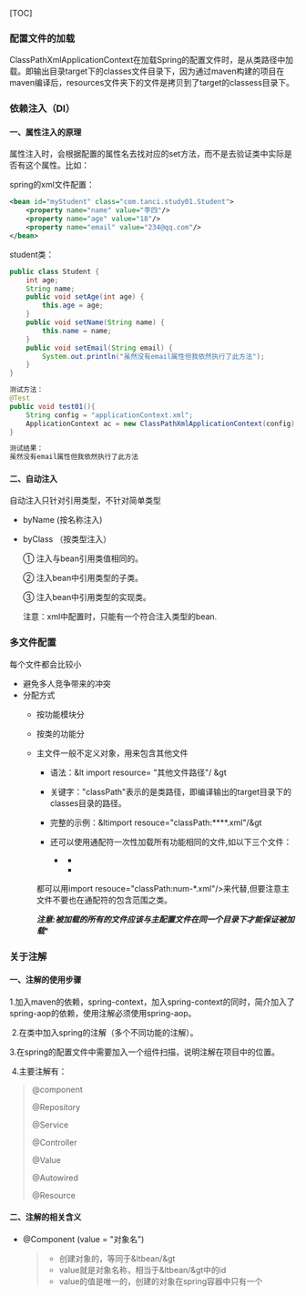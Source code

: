 [TOC]



### 配置文件的加载

​        ClassPathXmlApplicationContext在加载Spring的配置文件时，是从类路径中加载。即输出目录target下的classes文件目录下，因为通过maven构建的项目在maven编译后，resources文件夹下的文件是拷贝到了target的classess目录下。

### 依赖注入（DI）

#### 一、属性注入的原理

属性注入时，会根据配置的属性名去找对应的set方法，而不是去验证类中实际是否有这个属性。比如：

spring的xml文件配置：

```xml
<bean id="myStudent" class="com.tanci.study01.Student">
    <property name="name" value="李四"/>
    <property name="age" value="18"/>
    <property name="email" value="234@qq.com"/>
</bean>
```
student类：

```Java
public class Student {
    int age;
    String name;
    public void setAge(int age) {
        this.age = age;
    }
    public void setName(String name) {
        this.name = name;
    }
    public void setEmail(String email) {
        System.out.println("虽然没有email属性但我依然执行了此方法");
    }
}
```

```java
测试方法：
@Test
public void test01(){
    String config = "applicationContext.xml";
    ApplicationContext ac = new ClassPathXmlApplicationContext(config);
}

测试结果：
虽然没有email属性但我依然执行了此方法
```

#### 二、自动注入

自动注入只针对引用类型，不针对简单类型

* byName (按名称注入)
* byClass （按类型注入）

    ① 注入与bean引用类值相同的。

    ② 注入bean中引用类型的子类。

    ③ 注入bean中引用类型的实现类。
  
    注意：xml中配置时，只能有一个符合注入类型的bean.
    

### 多文件配置

每个文件都会比较小

* 避免多人竞争带来的冲突
* 分配方式
  * 按功能模块分
    
  * 按类的功能分
    
  * 主文件一般不定义对象，用来包含其他文件
    * 语法：&lt import resource= "其他文件路径"/ &gt
    * 关键字："classPath"表示的是类路径，即编译输出的target目录下的classes目录的路径。
    * 完整的示例：&ltimport resouce="classPath:****.xml"/&gt
    * 还可以使用通配符一次性加载所有功能相同的文件,如以下三个文件：
      
       * <import resouce="classPath:num01.xml"/>
       
          * <import resouce="classPath:num02.xml"/>
          * <import resouce="classPath:num03.xml"/>
    
    都可以用import resouce="classPath:num-*.xml"/>来代替,但要注意主文件不要也在通配符的包含范围之类。
    
    ***注意:被加载的所有的文件应该与主配置文件在同一个目录下才能保证被加载****

### 关于注解

#### 一、注解的使用步骤

​	1.加入maven的依赖，spring-context，加入spring-context的同时，简介加入了spring-aop的依赖，使用注解必须使用spring-aop。

​	2.在类中加入spring的注解（多个不同功能的注解）。

​	3.在spring的配置文件中需要加入一个组件扫描，说明注解在项目中的位置。

​	4.主要注解有：

> @component
>
> @Repository
>
> @Service
>
> @Controller
>
> @Value
>
> @Autowired
>
> @Resource

#### 二、注解的相关含义

* @Component (value = "对象名")

  > * 创建对象的，等同于&ltbean/&gt
  > * value就是对象名称，相当于&ltbean/&gt中的id
  > * value的值是唯一的，创建的对象在spring容器中只有一个